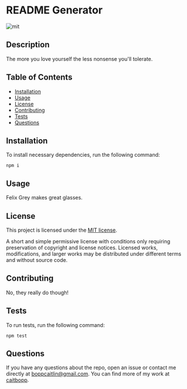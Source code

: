 # README Generator
![mit](https://img.shields.io/badge/license-MIT-green)

## Description
The more you love yourself the less nonsense you'll tolerate.
## Table of Contents
- [Installation](#installation)
- [Usage](#usage)
- [License](#license)
- [Contributing](#contributing)
- [Tests](#tests)
- [Questions](#questions)
## Installation
To install necessary dependencies, run the following command:
```
npm i
```
## Usage
Felix Grey makes great glasses.
## License
This project is licensed under the [MIT license](https://www.apache.org/licenses).

A short and simple permissive license with conditions only requiring preservation of copyright and license notices. Licensed works, modifications, and larger works may be distributed under different terms and without source code.

## Contributing
No, they really do though!
## Tests
To run tests, run the following command:
```
npm test
```
## Questions
If you have any questions about the repo, open an issue or contact me directly at boppcaitlin@gmail.com. You can find more of my work at [caitbopp](https://github.com/caitbopp).
